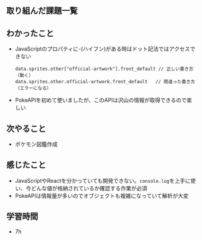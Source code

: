 ## 取り組んだ課題一覧
## わかったこと
- JavaScriptのプロパティに-(ハイフン)がある時はドット記法ではアクセスできない
    ```
    data.sprites.other["official-artwork"].front_default // 正しい書き方（動く）
    data.sprites.other.official-artwork.front_default   // 間違った書き方（エラーになる）
    ```
- PokeAPIを初めて使いましたが、このAPIは沢山の情報が取得できるので楽しい
## 次やること
- ポケモン図鑑作成
## 感じたこと
- JavaScriptやReactを分かっていても開発できない。`console.log`を上手に使い、今どんな値が格納されているか確認する作業が必須
- PokeAPIは情報量が多いのでオブジェクトも複雑になっていて解析が大変
## 学習時間
- 7h